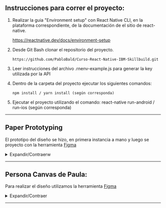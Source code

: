 ## Instrucciones para correr el proyecto:

1.  Realizar la guia "Environment setup" con React Native CLI, en la plataforma correspondiente, de la documentación de el sitio de react-native.

    https://reactnative.dev/docs/environment-setup

2.  Desde Git Bash clonar el repositorio del proyecto.

        https://github.com/PabloBald/Curso-React-Native-IBM-Skillbuild.git

3.  Leer instrucciones del archivo .rnenv-example.js para generar la key utilizada por la API

4.  Dentro de la carpeta del proyecto ejecutar los siguientes comandos:

        npm install / yarn install (según corresponda)

5.  Ejecutar el proyecto utilizando el comando:
    react-native run-android / run-ios (según corresponda)

----
## Paper Prototyping

El prototipo del diseño se hizo, en primera instancia a mano y luego se proyecto con la herramienta [Figma](https://www.figma.com/)

<details><summary>Expandir/Contraerw</summary>

![about](src/assets/readme/screens/about.jpg) ![forecast](src/assets/readme/screens/forecast.jpg) ![home](src/assets/readme/screens/home.jpg)

![menu](src/assets/readme/screens/menu.jpg) ![menu](src/assets/readme/screens/menu.jpg ![search](src/assets/readme/screens/search.jpg)

![team](src/assets/readme/screens/team.jpg)


</details>

----

## Persona Canvas de Paula:

Para realizar el diseño utilizamos la herramienta [Figma](https://www.figma.com/)

<details><summary>Expandir/Contraer</summary>

![Persona Canvas de Paula](src/assets/readme/Paula.svg)

Puede descargar el pdf haciendo click [aquí](src/assets/readme/Paula.pdf)

</details>

---
